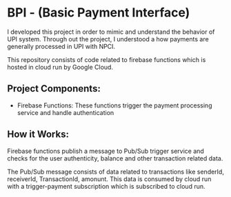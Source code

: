 # BPI - (Basic Payment Interface)

I developed this project in order to mimic and understand the behavior of UPI system. Through out the project, I understood a how payments are generally processed in UPI with NPCI.

This repository consists of code related to firebase functions which is hosted in cloud run by Google Cloud.

## Project Components:

- Firebase Functions: These functions trigger the payment processing service and handle authentication

## How it Works:

Firebase functions publish a message to Pub/Sub trigger service and checks for the user authenticity, balance and other transaction related data.

The Pub/Sub message consists of data related to transactions like senderId, receiverId, TransactionId, amonunt. This data is consumed by cloud run with a trigger-payment subscription which is subscribed to cloud run.
